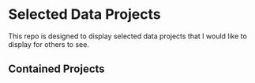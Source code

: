 # Selected Data Projects
This repo is designed to display selected data projects that I would like to display for others to see.

## Contained Projects
